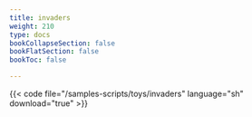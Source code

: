 ```yaml
---
title: invaders
weight: 210
type: docs
bookCollapseSection: false
bookFlatSection: false
bookToc: false

---
```


{{< code file="/samples-scripts/toys/invaders" language="sh" download="true" >}}
